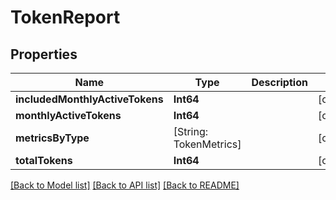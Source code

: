 # TokenReport

## Properties
Name | Type | Description | Notes
------------ | ------------- | ------------- | -------------
**includedMonthlyActiveTokens** | **Int64** |  | [optional] 
**monthlyActiveTokens** | **Int64** |  | [optional] 
**metricsByType** | [String: TokenMetrics] |  | [optional] 
**totalTokens** | **Int64** |  | [optional] 

[[Back to Model list]](../README.md#documentation-for-models) [[Back to API list]](../README.md#documentation-for-api-endpoints) [[Back to README]](../README.md)


